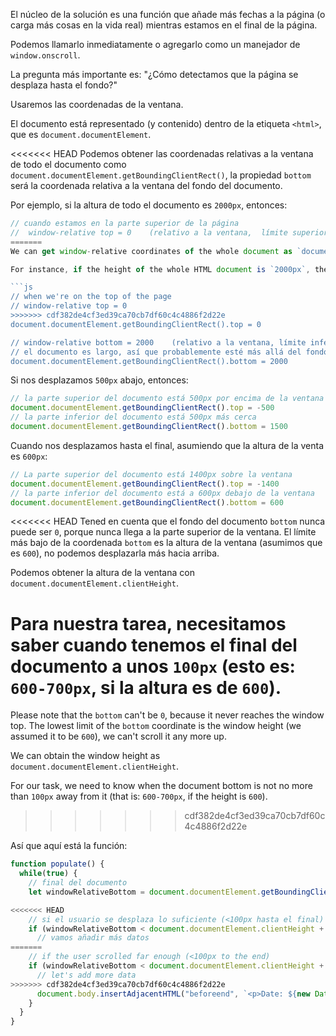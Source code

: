 El núcleo de la solución es una función que añade más fechas a la página (o carga más cosas en la vida real) mientras estamos en el final de la página.

Podemos llamarlo inmediatamente o agregarlo como un manejador de `window.onscroll`.

La pregunta más importante es: "¿Cómo detectamos que la página se desplaza hasta el fondo?"

Usaremos las coordenadas de la ventana.

El documento está representado (y contenido) dentro de la etiqueta `<html>`, que es `document.documentElement`.

<<<<<<< HEAD
Podemos obtener las coordenadas relativas a la ventana de todo el documento como  `document.documentElement.getBoundingClientRect()`, la propiedad `bottom` será la coordenada relativa a la ventana del fondo del documento.

Por ejemplo, si la altura de todo el documento es `2000px`, entonces:

```js
// cuando estamos en la parte superior de la página 
//  window-relative top = 0    (relativo a la ventana,  límite superior = 0 )
=======
We can get window-relative coordinates of the whole document as `document.documentElement.getBoundingClientRect()`, the `bottom` property will be window-relative coordinate of the document bottom.

For instance, if the height of the whole HTML document is `2000px`, then:

```js
// when we're on the top of the page
// window-relative top = 0
>>>>>>> cdf382de4cf3ed39ca70cb7df60c4c4886f2d22e
document.documentElement.getBoundingClientRect().top = 0

// window-relative bottom = 2000    (relativo a la ventana, límite inferior = 2000)
// el documento es largo, así que probablemente esté más allá del fondo de la ventana
document.documentElement.getBoundingClientRect().bottom = 2000
```

Si nos desplazamos `500px` abajo, entonces:

```js
// la parte superior del documento está 500px por encima de la ventana 
document.documentElement.getBoundingClientRect().top = -500
// la parte inferior del documento está 500px más cerca
document.documentElement.getBoundingClientRect().bottom = 1500
```

Cuando nos desplazamos hasta el final, asumiendo que la altura de la venta es `600px`:


```js
// La parte superior del documento está 1400px sobre la ventana
document.documentElement.getBoundingClientRect().top = -1400
// la parte inferior del documento está a 600px debajo de la ventana
document.documentElement.getBoundingClientRect().bottom = 600
```

<<<<<<< HEAD
Tened en cuenta que el fondo del documento `bottom` nunca puede ser `0`, porque nunca llega a la parte superior de la ventana. El límite más bajo de la coordenada `bottom` es la altura de la ventana (asumimos que es `600`), no podemos desplazarla más hacia arriba.

Podemos obtener la altura de la ventana con `document.documentElement.clientHeight`.

Para nuestra tarea, necesitamos saber cuando tenemos el final del documento a unos `100px` (esto es: `600-700px`, si la altura es de `600`).
=======
Please note that the `bottom` can't be `0`, because it never reaches the window top. The lowest limit of the `bottom` coordinate is the window height (we assumed it to be `600`), we can't scroll it any more up.

We can obtain the window height as `document.documentElement.clientHeight`.

For our task, we need to know when the document bottom is not no more than `100px` away from it (that is: `600-700px`, if the height is `600`).
>>>>>>> cdf382de4cf3ed39ca70cb7df60c4c4886f2d22e

Así que aquí está la función:

```js
function populate() {
  while(true) {
    // final del documento
    let windowRelativeBottom = document.documentElement.getBoundingClientRect().bottom;

<<<<<<< HEAD
    // si el usuario se desplaza lo suficiente (<100px hasta el final)
    if (windowRelativeBottom < document.documentElement.clientHeight + 100) {
      // vamos añadir más datos
=======
    // if the user scrolled far enough (<100px to the end)
    if (windowRelativeBottom < document.documentElement.clientHeight + 100) {
      // let's add more data
>>>>>>> cdf382de4cf3ed39ca70cb7df60c4c4886f2d22e
      document.body.insertAdjacentHTML("beforeend", `<p>Date: ${new Date()}</p>`);
    }
  }
}
```
